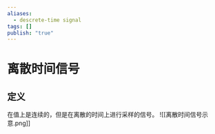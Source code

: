 ```yaml
---
aliases:
  - descrete-time signal
tags: []
publish: "true"
---
```


# 离散时间信号
## 定义
在值上是连续的，但是在离散的时间上进行采样的信号。
![[离散时间信号示意.png]]
